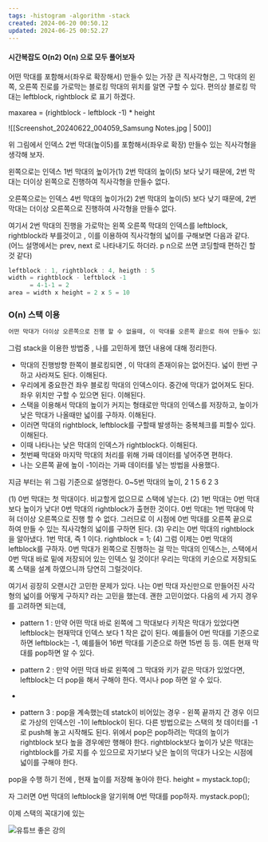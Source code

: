 ```yaml
---
tags: -histogram -algorithm -stack
created: 2024-06-20 00:50.12
updated: 2024-06-25 00:52.27
---
```



#### 시간복잡도 O(n2) O(n) 으로 모두 풀어보자


어떤 막대를 포함해서(좌우로 확장해서) 만들수 있는 가장 큰 직사각형은, 그 막대의 왼쪽, 오른쪽 진로를 가로막는 블로킹 막대의 위치를 알면 구할 수 있다.
편의상 블로킹 막대는 leftblock, rightblock 로 표기 하겠다.

maxarea = (rightblock - leftblock -1) * height


![[Screenshot_20240622_004059_Samsung Notes.jpg | 500]]

위 그림에서 인덱스 2번 막대(높이5)를 포함해서(좌우로 확장) 만들수 있는 직사각형을 생각해 보자.

왼쪽으로는 인덱스 1번 막대의 높이가(1) 2번 막대의 높이(5) 보다 낮기 때문에, 2번 막대는 더이상 왼쪽으로 진행하여 직사각형을 만들수 없다.

오른쪽으로는 인덱스 4번 막대의 높이가(2) 2번 막대의 높이(5) 보다 낮기 때문에, 2번 막대는 더이상 오른쪽으로 진행하여 사각형을 만들수 없다.

여기서 2번 막대의 진행을 가로막는 왼쪽 오른쪽 막대의 인덱스를 leftblock, rightblock라 부를것이고 , 이를 이용하여 직사각형의 넓이를 구해보면 다음과 같다.
(어느 설명에서는  prev, next 로 나타내기도 하더라. p n으로 쓰면 코딩할때 편하긴 할 것 같다)

```cpp
leftblock : 1, rightblock : 4, heigth : 5
width = rightblock - leftblock -1
      = 4-1-1 = 2
area = width x height = 2 x 5 = 10
```


### O(n) 스택 이용
```txt
어떤 막대가 더이상 오른쪽으로 진행 할 수 없을때, 이 막대를 오른쪽 끝으로 하여 만들수 있는 넓이를 한꺼번에 구해버리자!!!!
```

그럼 stack을 이용한 방법중 , 나를 고민하게 했던 내용에 대해 정리한다.

- 막대의 진행방향 한쪽이 블로킹되면 , 이 막대의 존재이유는 없어진다. 넓이 한번 구하고 사라져도 된다. 이해된다.
- 우리에게 중요한건 좌우 블로킹 막대의 인덱스이다. 중간에 막대가 없어져도 된다. 좌우 위치만 구할 수 있으면 된다. 이해된다.
- 스택을 이용해서 막대의 높이가 커지는 형태로만 막대의 인덱스를 저장하고, 높이가 낮은 막대가 나올때만 넓이를 구하자. 이해된다.
- 이러면 막대의 rightblock, leftblock를 구할때 발생하는 중복체크를 피할수 있다. 이해된다.
- 이때 나타나는 낮은 막대의 인덱스가 rightblock다. 이해된다.
- 첫번째 막대와 마지막 막대의 처리를 위해 가짜 데이터를 넣어주면 편하다. 
- 나는 오른쪽 끝에 높이 -1이라는 가짜 데이터를 넣는 방법을 사용했다.


지금 부터는 위 그림 기준으로 설명한다.
0~5번 막대의 높이, 2 1 5 6 2 3

(1) 0번 막대는 첫 막대이다. 비교할게 없으므로 스택에 넣는다.
(2) 1번 막대는 0번 막대보다 높이가 낮다! 0번 막대의 rightblock가 출현한 것이다. 0번 막대는 1번 막대에 막혀 더이상 오른쪽으로 진행 할 수 없다. 그러므로 이 시점에 0번 막대를 오른쪽 끝으로 하여 만들 수 있는 직사각형의 넓이를 구하면 된다.
(3) 우리는 0번 막대의 rightblock을 알아냈다. 1번 막대, 즉 1 이다.
rightblock = 1;
(4) 그럼 이제는 0번 막대의 leftblock를 구하자. 
0번 막대가 왼쪽으로 진행하는 걸 막는 막대의 인덱스는, 스택에서 0번 막대 바로 밑에 저장되어 있는 인덱스 일 것이다! 우리는 막대의 키순으로 저장되도록 스택을 설계 하였으니까 당연히 그럴것이다.

여기서 굉장히 오랜시간 고민한 문제가 있다. 
나는 0번 막대 자신만으로 만들어진 사각형의 넓이를 어떻게 구하지? 라는 고민을 했는데.
괜한 고민이었다.  다음의 세 가지 경우를 고려하면 되는데,

 -  pattern 1 : 만약 어떤 막대 바로 왼쪽에 그 막대보다 키작은 막대가 있었다면 leftblock는 현재막대 인덱스 보다 1 작은 값이 된다. 예를들어 0번 막대를 기준으로 하면 leftblock는 -1, 예를들어 16번 막대를 기준으로 하면 15번 등 등. 여튼 현재 막대를 pop하면 알 수 있다.

 - pattern 2 : 만약 어떤 막대 바로 왼쪽에 그 막대와 키가 같은 막대가 있었다면, leftblock는 더 pop을 해서 구해야 한다. 역시나 pop 하면 알 수 있다.
 - 
 - pattern 3 : pop을 계속했는데 statck이 비어있는 경우 - 왼쪽 끝까지 간 경우 이므로 가상의 인덱스인 -1이 leftblock이 된다. 다른 방법으로는 스택의 첫 데이터를 -1로 push해 놓고 시작해도 된다.
위에서 pop은 pop하려는 막대의 높이가 rightblock 보다 높을 경우에만 행해야 한다.
rightblock보다 높이가 낮은 막대는 rightblock를 가로 지를 수 있으므로 자기보다 낮은 높이의 막대가 나오는 시점에 넓이를 구해야 한다.

pop을 수행 하기 전에 , 현재 높이를 저장해 놓아야 한다.
height = mystack.top();

 자 그러면 0번 막대의 leftblock을 알기위해 0번 막대를 pop하자.
 mystack.pop();

이제 스택의 꼭대기에 있는 






![유튜브 좋은 강의](https://youtu.be/zx5Sw9130L0)



